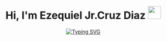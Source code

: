 

<h1 align="center"><b>Hi, I'm Ezequiel Jr.Cruz Diaz </b><img src="https://media.giphy.com/media/hvRJCLFzcasrR4ia7z/giphy.gif" width="35"></h1>
<!--  -->
<p align="center">
<a href="https://git.io/typing-svg"><img src="https://readme-typing-svg.herokuapp.com?font=Dhurjati&size=35&pause=1000&random=false&width=435&lines=+Full+stack+developer+;Auto-Taught" alt="Typing SVG" /></a>
</p>



